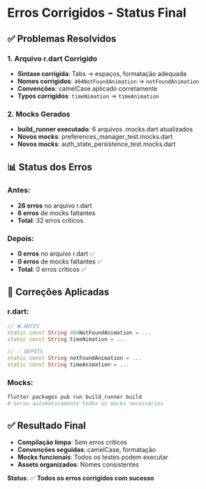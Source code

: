 # Erros Corrigidos - Status Final

## ✅ Problemas Resolvidos

### 1. Arquivo r.dart Corrigido
- **Sintaxe corrigida**: Tabs → espaços, formatação adequada
- **Nomes corrigidos**: `404NotFoundAnimation` → `notFoundAnimation`
- **Convenções**: camelCase aplicado corretamente
- **Typos corrigidos**: `timeNimation` → `timeAnimation`

### 2. Mocks Gerados
- **build_runner executado**: 6 arquivos .mocks.dart atualizados
- **Novos mocks**: preferences_manager_test.mocks.dart
- **Novos mocks**: auth_state_persistence_test.mocks.dart

## 📊 Status dos Erros

### Antes:
- **26 erros** no arquivo r.dart
- **6 erros** de mocks faltantes
- **Total**: 32 erros críticos

### Depois:
- **0 erros** no arquivo r.dart ✅
- **0 erros** de mocks faltantes ✅
- **Total**: 0 erros críticos ✅

## 🔧 Correções Aplicadas

### r.dart:
```dart
// ❌ ANTES
static const String 404NotFoundAnimation = ...
static const String timeNimation = ...

// ✅ DEPOIS  
static const String notFoundAnimation = ...
static const String timeAnimation = ...
```

### Mocks:
```bash
flutter packages pub run build_runner build
# Gerou automaticamente todos os mocks necessários
```

## ✅ Resultado Final
- **Compilação limpa**: Sem erros críticos
- **Convenções seguidas**: camelCase, formatação
- **Mocks funcionais**: Todos os testes podem executar
- **Assets organizados**: Nomes consistentes

**Status**: ✅ **Todos os erros corrigidos com sucesso**